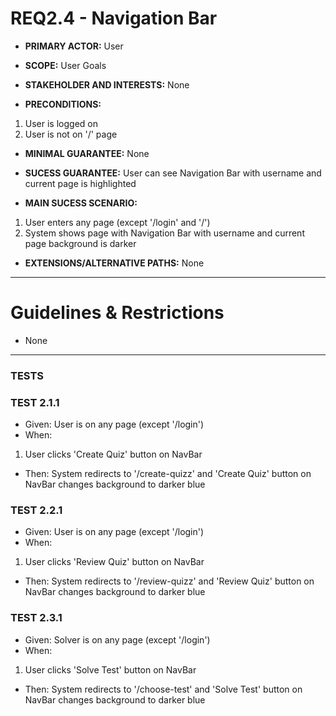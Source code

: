 # REQ2.4 - Navigation Bar 

- **PRIMARY ACTOR:** User

- **SCOPE:** User Goals

- **STAKEHOLDER AND INTERESTS:** None

- **PRECONDITIONS:**
1. User is logged on
2. User is not on '/' page

- **MINIMAL GUARANTEE:** None

- **SUCESS GUARANTEE:** User can see Navigation Bar with username and current page is highlighted

- **MAIN SUCESS SCENARIO:**
1. User enters any page (except '/login' and '/')
2. System shows page with Navigation Bar with username and current page background is darker

- **EXTENSIONS/ALTERNATIVE PATHS:** None

---

# Guidelines & Restrictions

- None

---
### TESTS

### TEST 2.1.1
- Given: User is on any page (except '/login')
- When:
1. User clicks 'Create Quiz' button on NavBar 
- Then: System redirects to '/create-quizz' and 'Create Quiz' button on NavBar changes background to darker blue

### TEST 2.2.1
- Given: User is on any page (except '/login')
- When:
1. User clicks 'Review Quiz' button on NavBar 
- Then: System redirects to '/review-quizz' and 'Review Quiz' button on NavBar changes background to darker blue

### TEST 2.3.1
- Given: Solver is on any page (except '/login')
- When:
1. User clicks 'Solve Test' button on NavBar 
- Then: System redirects to '/choose-test' and 'Solve Test' button on NavBar changes background to darker blue
